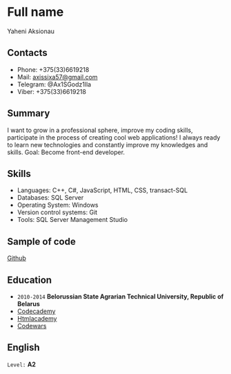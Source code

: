 # Full name

Yaheni Aksionau

## Contacts

- Phone: +375(33)6619218
- Mail: axissixa57@gmail.com
- Telegram: @Ax1SGodz1lla
- Viber: +375(33)6619218

## Summary 

I want to grow in a professional sphere, improve my coding skills, participate in the process of creating cool web applications!
I always ready to learn new technologies and constantly improve my knowledges and skills.
Goal: Become front-end developer. 

## Skills 

- Languages: C++, C#, JavaScript, HTML, CSS, transact-SQL
- Databases: SQL Server 
- Operating System: Windows
- Version control systems: Git
- Tools: SQL Server Management Studio

## Sample of code

[Github](https://github.com/axissixa57?tab=repositories)  

## Education

- `2010-2014`
__Belorussian State Agrarian Technical University, Republic of Belarus__
- [Codecademy](https://www.codecademy.com/rubySolver24533)
- [Htmlacademy](https://htmlacademy.ru/profile/id181392)
- [Codewars](https://www.codewars.com/users/Ax1S/completed)

## English 

`Level:`
__A2__